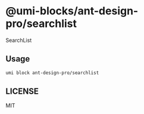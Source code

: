 # @umi-blocks/ant-design-pro/searchlist

SearchList

## Usage

```sh
umi block ant-design-pro/searchlist
```

## LICENSE

MIT
